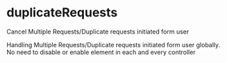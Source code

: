 # duplicateRequests
Cancel Multiple Requests/Duplicate requests initiated form user

Handling Multiple Requests/Duplicate requests initiated form user globally. No need to disable or enable element in each and every controller
